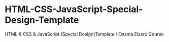 # HTML-CSS-JavaScript-Special-Design-Template
HTML &amp; CSS &amp; JavaScript (Special Design)Template / Osama Elzero Course

